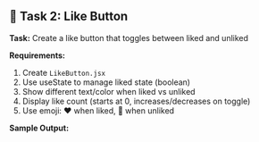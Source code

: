 ## 🎯 Task 2: Like Button

**Task:** Create a like button that toggles between liked and unliked

**Requirements:**
1. Create `LikeButton.jsx`
2. Use useState to manage liked state (boolean)
3. Show different text/color when liked vs unliked
4. Display like count (starts at 0, increases/decreases on toggle)
5. Use emoji: ❤️ when liked, 🤍 when unliked

**Sample Output:**